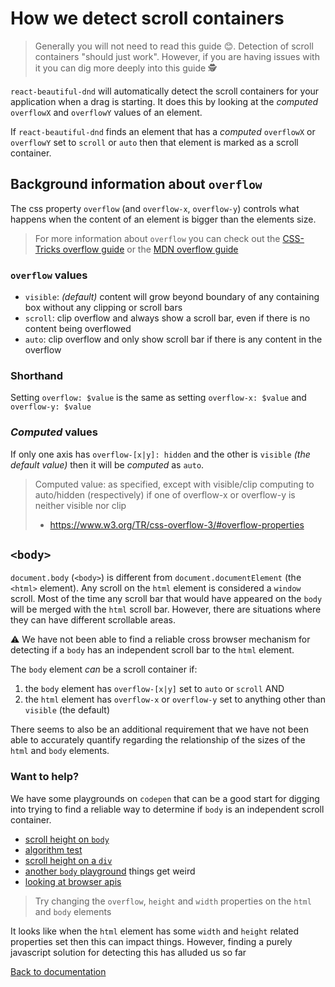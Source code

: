 # How we detect scroll containers

> Generally you will not need to read this guide 😊. Detection of scroll containers "should just work". However, if you are having issues with it you can dig more deeply into this guide 🕵️‍

`react-beautiful-dnd` will automatically detect the scroll containers for your application when a drag is starting. It does this by looking at the _computed_ `overflowX` and `overflowY` values of an element.

If `react-beautiful-dnd` finds an element that has a _computed_ `overflowX` or `overflowY` set to `scroll` or `auto` then that element is marked as a scroll container.

## Background information about `overflow`

The css property `overflow` (and `overflow-x`, `overflow-y`) controls what happens when the content of an element is bigger than the elements size.

> For more information about `overflow` you can check out the [CSS-Tricks overflow guide](https://css-tricks.com/almanac/properties/o/overflow/) or the [MDN overflow guide](https://developer.mozilla.org/en-US/docs/Web/CSS/overflow)

### `overflow` values

- `visible`: _(default)_ content will grow beyond boundary of any containing box without any clipping or scroll bars
- `scroll`: clip overflow and always show a scroll bar, even if there is no content being overflowed
- `auto`: clip overflow and only show scroll bar if there is any content in the overflow

### Shorthand

Setting `overflow: $value` is the same as setting `overflow-x: $value` and `overflow-y: $value`

### _Computed_ values

If only one axis has `overflow-[x|y]: hidden` and the other is `visible` _(the default value)_ then it will be _computed_ as `auto`.

> Computed value: as specified, except with visible/clip computing to auto/hidden (respectively) if one of overflow-x or overflow-y is neither visible nor clip
>
> - https://www.w3.org/TR/css-overflow-3/#overflow-properties

## `<body>`

`document.body` (`<body>`) is different from `document.documentElement` (the `<html>` element). Any scroll on the `html` element is considered a `window` scroll. Most of the time any scroll bar that would have appeared on the `body` will be merged with the `html` scroll bar. However, there are situations where they can have different scrollable areas.

⚠️ We have not been able to find a reliable cross browser mechanism for detecting if a `body` has an independent scroll bar to the `html` element.

The `body` element _can_ be a scroll container if:

1. the `body` element has `overflow-[x|y]` set to `auto` or `scroll` AND
2. the `html` element has `overflow-x` or `overflow-y` set to anything other than `visible` (the default)

There seems to also be an additional requirement that we have not been able to accurately quantify regarding the relationship of the sizes of the `html` and `body` elements.

### Want to help?

We have some playgrounds on `codepen` that can be a good start for digging into trying to find a reliable way to determine if `body` is an independent scroll container.

- [scroll height on `body`](https://codepen.io/alexreardon/pen/RqLxPq)
- [algorithm test](https://codepen.io/alexreardon/pen/RqLVNP?editors=1111)
- [scroll height on a `div`](https://codepen.io/alexreardon/pen/xQXdKm?editors=1111)
- [another `body` playground](https://codepen.io/alexreardon/pen/oQGeea?editors=1111) things get weird
- [looking at browser apis](https://codepen.io/alexreardon/pen/dQZWpE?editors=1111)

> Try changing the `overflow`, `height` and `width` properties on the `html` and `body` elements

It looks like when the `html` element has some `width` and `height` related properties set then this can impact things. However, finding a purely javascript solution for detecting this has alluded us so far

[Back to documentation](/README.md#documentation-)
